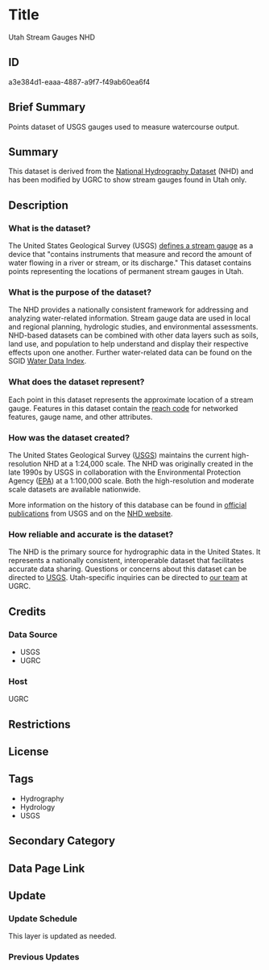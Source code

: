# Title

Utah Stream Gauges NHD

## ID

a3e384d1-eaaa-4887-a9f7-f49ab60ea6f4

## Brief Summary

Points dataset of USGS gauges used to measure watercourse output.

## Summary

This dataset is derived from the [National Hydrography Dataset](https://www.usgs.gov/national-hydrography/national-hydrography-dataset) (NHD) and has been modified by UGRC to show stream gauges found in Utah only.

## Description

### What is the dataset?

The United States Geological Survey (USGS) [defines a stream gauge](https://www.usgs.gov/centers/utah-water-science-center/science/what-streamgage) as a device that "contains instruments that measure and record the amount of water flowing in a river or stream, or its discharge." This dataset contains points representing the locations of permanent stream gauges in Utah.

### What is the purpose of the dataset?

The NHD provides a nationally consistent framework for addressing and analyzing water-related information. Stream gauge data are used in local and regional planning, hydrologic studies, and environmental assessments. NHD-based datasets can be combined with other data layers such as soils, land use, and population to help understand and display their respective effects upon one another. Further water-related data can be found on the SGID [Water Data Index](https://gis.utah.gov/products/sgid/water/).

### What does the dataset represent?

Each point in this dataset represents the approximate location of a stream gauge. Features in this dataset contain the [reach code](https://enviro.epa.gov/enviro/ef_metadata_html.tri_page?p_column_name=reach_code#:~:text=Description%3A%20A%20reach%20code%20is,National%20Hydrography%20Dataset%20(NHD).) for networked features, gauge name, and other attributes.

### How was the dataset created?

The United States Geological Survey ([USGS](usgs.gov)) maintains the current high-resolution NHD at a 1:24,000 scale. The NHD was originally created in the late 1990s by USGS in collaboration with the Environmental Protection Agency ([EPA](https://www.epa.gov/)) at a 1:100,000 scale. Both the high-resolution and moderate scale datasets are available nationwide.

More information on the history of this database can be found in [official publications](https://www.horizon-systems.com/NHDPlusData/NHDPlusV21/Documentation/History/Making_the_Digital_Water_Flow.pdf) from USGS and on the [NHD website](https://www.usgs.gov/national-hydrography/national-hydrography-dataset#:~:text=In%20the%20late%201990s%2C%20the,and%20those%20of%20other%20medium).

### How reliable and accurate is the dataset?

The NHD is the primary source for hydrographic data in the United States. It represents a nationally consistent, interoperable dataset that facilitates accurate data sharing. Questions or concerns about this dataset can be directed to [USGS](https://www.usgs.gov/national-hydrography/nhdplus-high-resolution). Utah-specific inquiries can be directed to [our team](https://gis.utah.gov/contact/) at UGRC.

## Credits

### Data Source

- USGS
- UGRC

### Host

UGRC

## Restrictions

## License

## Tags

- Hydrography
- Hydrology
- USGS

## Secondary Category

## Data Page Link

## Update

### Update Schedule

This layer is updated as needed.

### Previous Updates
